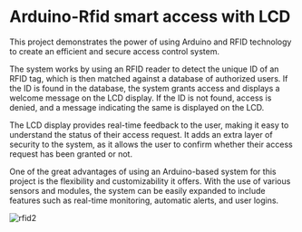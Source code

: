 # Arduino-Rfid smart access with LCD


This project demonstrates the power of using Arduino and RFID technology to create an efficient and secure access control system.

The system works by using an RFID reader to detect the unique ID of an RFID tag, which is then matched against a database of authorized users.
If the ID is found in the database, the system grants access and displays a welcome message on the LCD display. 
If the ID is not found, access is denied, and a message indicating the same is displayed on the LCD.

The LCD display provides real-time feedback to the user, making it easy to understand the status of their access request. 
It adds an extra layer of security to the system, as it allows the user to confirm whether their access request has been granted or not.

One of the great advantages of using an Arduino-based system for this project is the flexibility and customizability it offers.
With the use of various sensors and modules, the system can be easily expanded to include features such as real-time monitoring, automatic alerts, and user logins.


![rfid2](https://user-images.githubusercontent.com/70040026/221946934-6ae496d8-e9b3-4cb6-a14f-9b32391aa7c9.gif)
